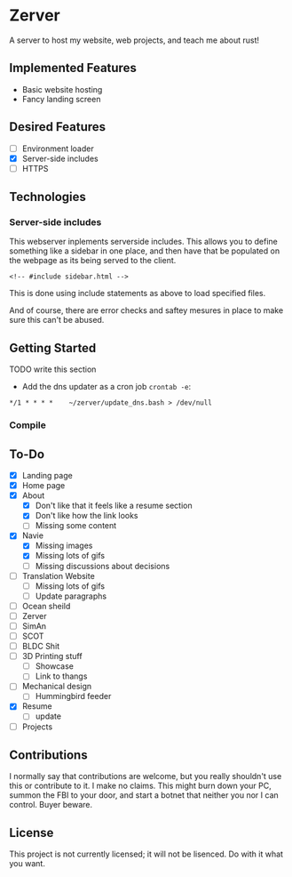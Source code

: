 # Zerver

A server to host my website, web projects, and teach me about rust!

## Implemented Features
* Basic website hosting
* Fancy landing screen

## Desired Features
- [ ] Environment loader
- [x] Server-side includes
- [ ] HTTPS

## Technologies

### Server-side includes
This webserver inplements serverside includes. This allows you to define something like a sidebar in one place, and then have that be populated on the webpage as its being served to the client.

```
<!-- #include sidebar.html -->
```
This is done using include statements as above to load specified files.

And of course, there are error checks and saftey mesures in place to make sure this can't be abused.

## Getting Started
TODO write this section
- Add the dns updater as a cron job `crontab -e`:
```
*/1 * * * *    ~/zerver/update_dns.bash > /dev/null

```

### Compile

## To-Do
- [x] Landing page
- [x] Home page
- [x] About
	- [x] Don't like that it feels like a resume section
	- [x] Don't like how the link looks
    - [ ] Missing some content
- [x] Navie
	- [x] Missing images
	- [x] Missing lots of gifs
	- [ ] Missing discussions about decisions
- [ ] Translation Website
	- [ ] Missing lots of gifs
	- [ ] Update paragraphs
- [ ] Ocean sheild
- [ ] Zerver
- [ ] SimAn
- [ ] SCOT
- [ ] BLDC Shit
- [ ] 3D Printing stuff
	- [ ] Showcase
	- [ ] Link to thangs 
- [ ] Mechanical design
	- [ ] Hummingbird feeder
- [x] Resume
	- [ ] update
- [ ] Projects

## Contributions

I normally say that contributions are welcome, but you really shouldn't use this or contribute to it. I make no claims. This might burn down your PC, summon the FBI to your door, and start a botnet that neither you nor I can control. Buyer beware.

## License

This project is not currently licensed; it will not be lisenced. Do with it what you want.
